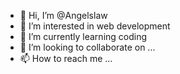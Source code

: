 - 👋 Hi, I’m @Angelslaw
- 👀 I’m interested in web development 
- 🌱 I’m currently learning coding
- 💞️ I’m looking to collaborate on ...
- 📫 How to reach me ...

<!---
Angelslaw/Angelslaw is a ✨ special ✨ repository because its `README.md` (this file) appears on your GitHub profile.
You can click the Preview link to take a look at your changes.
--->
